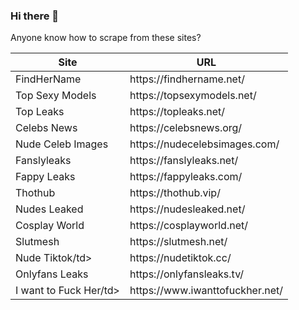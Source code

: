 ### Hi there 👋
Anyone know how to scrape from these sites?

<table>
<thead valign="bottom">
<tr>
    <th>Site</th>
    <th>URL</th>
</tr>
</thead>
<tbody valign="top">
<tr>
    <td>FindHerName</td>
    <td>https://findhername.net/</td>
</tr>
<tr>
    <td>Top Sexy Models</td>
    <td>https://topsexymodels.net/</td>
</tr>
 <tr>
    <td>Top Leaks</td>
    <td>https://topleaks.net/</td>
</tr>
<tr>
    <td>Celebs News</td>
    <td>https://celebsnews.org/</td>
</tr>
<tr>
    <td>Nude Celeb Images</td>
    <td>https://nudecelebsimages.com/</td>
</tr>
<tr>
    <td>Fanslyleaks</td>
    <td>https://fanslyleaks.net/</td>
</tr>
  <tr>
    <td>Fappy Leaks</td>
    <td>https://fappyleaks.com/</td>
</tr>
<tr>
    <td>Thothub</td>
    <td>https://thothub.vip/</td>
</tr>
 <tr>
    <td>Nudes Leaked</td>
    <td>https://nudesleaked.net/</td>
</tr>
<tr>
    <td>Cosplay World</td>
    <td>https://cosplayworld.net/</td>
</tr>
    <tr>
    <td>Slutmesh</td>
    <td>https://slutmesh.net/</td>
</tr>
<tr>
    <td>Nude Tiktok/td>
    <td>https://nudetiktok.cc/</td>
</tr>
      <tr>
    <td>Onlyfans Leaks</td>
    <td>https://onlyfansleaks.tv/</td>
</tr>
<tr>
    <td>I want to Fuck Her/td>
    <td>https://www.iwanttofuckher.net/</td>
</tr>

<!--
**Thothub/thothub** is a ✨ _special_ ✨ repository because its `README.md` (this file) appears on your GitHub profile.

Here are some ideas to get you started:

- 🔭 I’m currently working on ...
- 🌱 I’m currently learning ...
- 👯 I’m looking to collaborate on ...
- 🤔 I’m looking for help with ...
- 💬 Ask me about ...
- 📫 How to reach me: ...
- 😄 Pronouns: ...
- ⚡ Fun fact: ...
-->

